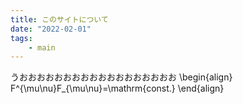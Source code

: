 ```yaml
---
title: このサイトについて
date: "2022-02-01"
tags:
    - main
---
```


うおおおおおおおおおおおおおおおおおお
\begin{align}
  F^{\mu\nu}F_{\mu\nu}=\mathrm{const.}
\end{align}